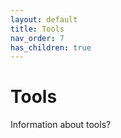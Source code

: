 ```yaml
---
layout: default
title: Tools
nav_order: 7
has_children: true
---
```


# Tools

Information about tools?